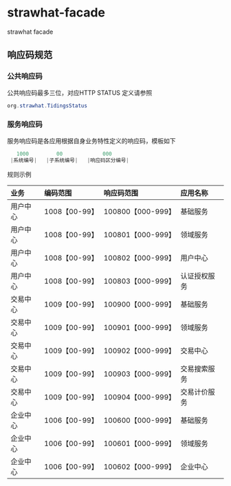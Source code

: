 # strawhat-facade

strawhat facade

## 响应码规范

### 公共响应码

公共响应码最多三位，对应HTTP STATUS 定义请参照 

```java
org.strawhat.TidingsStatus
```

### 服务响应码

服务响应码是各应用根据自身业务特性定义的响应码，模板如下

```java
   1000         00             000
 |系统编号|   |子系统编号|   |响应码区分编号|
```

规则示例

| 业务    | 编码范围        | 响应码范围   | 应用名称  | 
| :----- | :------------ | :----- | :------- | 
| 用户中心 | 1008【00-99】 | 100800【000-999】  | 基础服务 | 
| 用户中心 | 1008【00-99】 | 100801【000-999】  | 领域服务 | 
| 用户中心 | 1008【00-99】 | 100802【000-999】  | 用户中心 | 
| 用户中心 | 1008【00-99】 | 100803【000-999】  | 认证授权服务 | 
| 交易中心 | 1009【00-99】 | 100900【000-999】  | 基础服务 | 
| 交易中心 | 1009【00-99】 | 100901【000-999】  | 领域服务 | 
| 交易中心 | 1009【00-99】 | 100902【000-999】  | 交易中心 | 
| 交易中心 | 1009【00-99】 | 100903【000-999】  | 交易搜索服务 | 
| 交易中心 | 1009【00-99】 | 100904【000-999】  | 交易计价服务 | 
| 企业中心 | 1006【00-99】 | 100600【000-999】  | 基础服务 | 
| 企业中心 | 1006【00-99】 | 100601【000-999】  | 领域服务 | 
| 企业中心 | 1006【00-99】 | 100602【000-999】  | 企业中心 | 